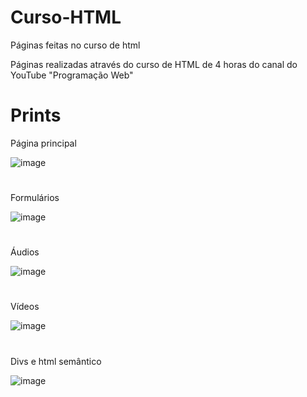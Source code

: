 # Curso-HTML
Páginas feitas no curso de html

Páginas realizadas através do curso de HTML de 4 horas do canal do YouTube "Programação Web"

# Prints

Página principal

![image](https://user-images.githubusercontent.com/106703317/178082630-7a762d7c-ec8d-4bc9-840b-bf3713b6c27f.png)

# 
Formulários

![image](https://user-images.githubusercontent.com/106703317/178082686-121162b1-c447-4fac-b02d-8b74b01e9226.png)

# 
Áudios

![image](https://user-images.githubusercontent.com/106703317/178082721-9f5ee998-e2ea-4c41-8743-e3e618e5cc26.png)

# 
Vídeos

![image](https://user-images.githubusercontent.com/106703317/178082750-4c92851c-68f6-44c3-aa5e-e7e4dfe7a203.png)

# 
Divs e html semântico

![image](https://user-images.githubusercontent.com/106703317/178082776-26192395-63bd-403c-941c-63d860aa1cda.png)
